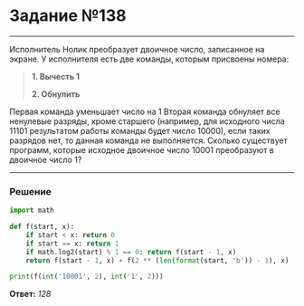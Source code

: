 # Задание №138

---

Исполнитель Нолик преобразует двоичное число, записанное на экране. У исполнителя есть две команды, которым присвоены номера:
> **1. Вычесть 1**
>
> **2. Обнулить**

Первая команда уменьшает число на 1 Вторая команда обнуляет все ненулевые разряды, кроме старшего (например, для исходного числа 11101 результатом работы команды будет число 10000), если таких разрядов нет, то данная команда не выполняется. Сколько существует программ, которые исходное двоичное число 10001 преобразуют в двоичное число 1?

---

### Решение

```python
import math

def f(start, x):
    if start < x: return 0
    if start == x: return 1
    if math.log2(start) % 1 == 0: return f(start - 1, x)
    return f(start - 1, x) + f(2 ** (len(format(start, 'b')) - 1), x)

print(f(int('10001', 2), int('1', 2)))
```

**Ответ:** _128_